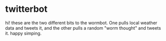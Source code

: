 # twitterbot
hi! these are the two different bits to the wormbot. One pulls local weather data and tweets it, and the other pulls a random "worm thought" and tweets it.
happy simping.
